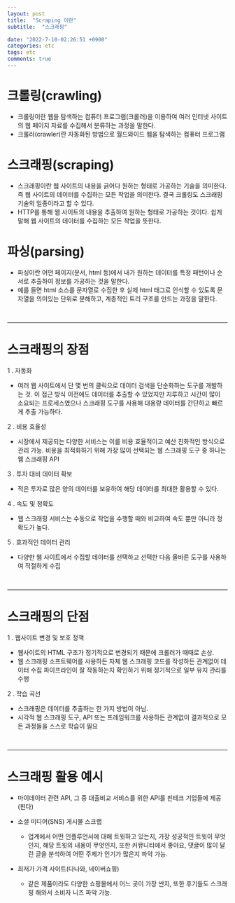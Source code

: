 ```yaml
---
layout: post
title:  "Scraping 이란"
subtitle:  "스크래핑"

date: "2022-7-10-02:26:51 +0900"
categories: etc
tags: etc
comments: true
---
```



# 크롤링(crawling)

- 크롤링이란 웹을 탐색하는 컴퓨터 프로그램(크롤러)을 이용하여 여러 인터넷 사이트의
웹 페이지 자료를 수집해서 분류하는 과정을 말한다.
- 크롤러(crawler)란 자동화된 방법으로 월드와이드 웹을 탐색하는 컴퓨터 프로그램


# 스크래핑(scraping)

- 스크래핑이란 웹 사이트의 내용을 긁어다 원하는 형태로 가공하는 기술을 의미한다. 즉 웹 사이트의 데이터를 수집하는 모든 작업을 의미한다.  결국 크롤링도 스크래핑 기술의 일종이라고 할 수 있다.
- HTTP를 통해 웹 사이트의 내용을 추출하여 원하는 형태로 가공하는 것이다. 쉽게 말해 웹 사이트의 데이터를 수집하는 모든 작업을 뜻한다.

# 파싱(parsing)

- 파싱이란 어떤 페이지(문서, html 등)에서 내가 원하는 데이터를 특정 패턴이나 
순서로 추출하여 정보를 가공하는 것을 말한다.
- 예를 들면 html 소스를 문자열로 수집한 후 실제 html 태그로 인식할 수 있도록 문자열을 의미있는 단위로 분해하고, 계층적인 트리 구조를 만드는 과정을 말한다.



<br>

-----



# 스크래핑의 장점


1 . 자동화

- 여러 웹 사이트에서 단 몇 번의 클릭으로 데이터 검색을 단순화하는 도구를 개발하는 것. 이 접근 방식 이전에도 데이터를 추출할 수 있었지만 지루하고 시간이 많이 소요되는 프로세스였으나 스크래핑 도구를 사용해 대용량 데이터를 간단하고 빠르게 추출 가능하다.

2 . 비용 효율성

- 시장에서 제공되는 다양한 서비스는 이를 비용 효율적이고 예산 친화적인 방식으로 관리 가능.  비용을 최적화하기 위해 가장 많이 선택되는 웹 스크래핑 도구 중 하나는 웹 스크래핑 API

3 . 투자 대비 데이터 확보

- 적은 투자로 많은 양의 데이터를 보유하여 해당 데이터를 최대한 활용할 수 있다.

4 . 속도 및 정확도

- 웹 스크래핑 서비스는  수동으로 작업을 수행할 때와 비교하여 속도 뿐만 아니라 정확도가 높다.

5 . 효과적인 데이터 관리

- 다양한 웹 사이트에서 수집할 데이터를 선택하고 선택한 다음 올바른 도구를 사용하여 적절하게 수집


<br>


----------


# 스크래핑의 단점


1 .  웹사이트 변경 및 보호 정책

- 웹사이트의 HTML 구조가 정기적으로 변경되기 때문에 크롤러가 때때로 손상.
- 웹 스크래핑 소프트웨어를 사용하든 자체 웹 스크래핑 코드를 작성하든 관계없이 데이터 수집 파이프라인이 잘 작동하는지 확인하기 위해 정기적으로 일부 유지 관리를 수행


2 . 학습 곡선

- 스크래핑은 데이터를 추출하는 한 가지 방법이 아님.
- 시각적 웹 스크래핑 도구, API 또는 프레임워크를 사용하든 관계없이 결과적으로 모든 과정들을 스스로 학습이 필요



<br>


---------


# 스크래핑 활용 예시

- 마이데이터 관련 API, 그 중 대출비교 서비스를 위한 API를 핀테크 기업들에 제공(핀다)


- 소셜 미디어(SNS) 게시물 스크랩
    - 업계에서 어떤 인플루언서에 대해 트윗하고 있는지, 가장 성공적인 트윗이 무엇인지, 해당 트윗의 내용이 무엇인지, 또한 커뮤니티에서 좋아요, 댓글이 많이 달린 글을 분석하여 어떤 주제가 인기가 많은지 파악 가능. 

- 최저가 가격 사이트(다나와, 네이버쇼핑)
    - 같은 제품이라도 다양한 쇼핑몰에서 어느 곳이 가장 싼지, 또한 후기들도 스크래핑 해와서 소비자 니즈 파악 가능.
